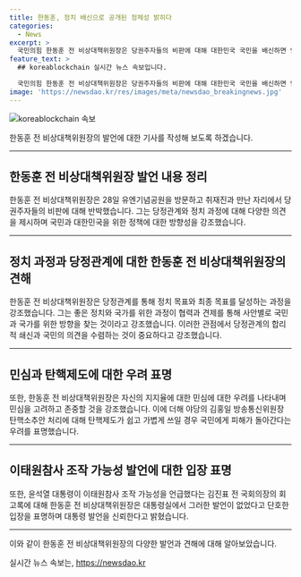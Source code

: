 ```yaml
---
title: 한동훈, 정치 배신으로 공개된 정체성 밝히다
categories:
  - News
excerpt: >
  국민의힘 한동훈 전 비상대책위원장은 당권주자들의 비판에 대해 대한민국 국민을 배신하면 안 된다고 강조했다. 그는 당정관계와 탄핵제도 등에 대해 비판적인 입장을 피력했으며, 윤석열 대통령에 대한 이태원 참사 조작 가능성 주장에 대해서는 단호히 부인했다. 또한, CBS노컷뉴스는 제보를 기다리고 있음을 안내했다. (150자)
feature_text: >
  ## koreablockchain 실시간 뉴스 속보입니다.

  국민의힘 한동훈 전 비상대책위원장은 당권주자들의 비판에 대해 대한민국 국민을 배신하면 안 된다고 강조했다. 그는 당정관계와 탄핵제도 등에 대해 비판적인 입장을 피력했으며, 윤석열 대통령에 대한 이태원 참사 조작 가능성 주장에 대해서는 단호히 부인했다. 또한, CBS노컷뉴스는 제보를 기다리고 있음을 안내했다. (150자)
image: 'https://newsdao.kr/res/images/meta/newsdao_breakingnews.jpg'
---
```


<p><img src="https://newsdao.kr/res/images/meta/newsdao_breakingnews.jpg" alt="koreablockchain 속보" /></p>

<p>한동훈 전 비상대책위원장의 발언에 대한 기사를 작성해 보도록 하겠습니다.</p>

<hr />

<h2 data-ke-size="size26">한동훈 전 비상대책위원장 발언 내용 정리</h2>

<p data-ke-size="size16">한동훈 전 비상대책위원장은 28일 유엔기념공원을 방문하고 취재진과 만난 자리에서 당권주자들의 비판에 대해 반박했습니다. 그는 당정관계와 정치 과정에 대해 다양한 의견을 제시하며 국민과 대한민국을 위한 정책에 대한 방향성을 강조했습니다.</p>

<hr />

<h2 data-ke-size="size26">정치 과정과 당정관계에 대한 한동훈 전 비상대책위원장의 견해</h2>

<p data-ke-size="size16">한동훈 전 비상대책위원장은 당정관계를 통해 정치 목표와 최종 목표를 달성하는 과정을 강조했습니다. 그는 좋은 정치와 국가를 위한 과정이 협력과 견제를 통해 사안별로 국민과 국가를 위한 방향을 찾는 것이라고 강조했습니다. 이러한 관점에서 당정관계의 합리적 쇄신과 국민의 의견을 수렴하는 것이 중요하다고 강조했습니다.</p>

<hr />

<h2 data-ke-size="size26">민심과 탄핵제도에 대한 우려 표명</h2>

<p data-ke-size="size16">또한, 한동훈 전 비상대책위원장은 자신의 지지율에 대한 민심에 대한 우려를 나타내며 민심을 고려하고 존중할 것을 강조했습니다. 이에 더해 야당의 김홍일 방송통신위원장 탄핵소추안 처리에 대해 탄핵제도가 쉽고 가볍게 쓰일 경우 국민에게 피해가 돌아간다는 우려를 표명했습니다.</p>

<hr />

<h2 data-ke-size="size26">이태원참사 조작 가능성 발언에 대한 입장 표명</h2>

<p data-ke-size="size16">또한, 윤석열 대통령이 이태원참사 조작 가능성을 언급했다는 김진표 전 국회의장의 회고록에 대해 한동훈 전 비상대책위원장은 대통령실에서 그러한 발언이 없었다고 단호한 입장을 표명하며 대통령 발언을 신뢰한다고 밝혔습니다.</p>

<hr />

<p>이와 같이 한동훈 전 비상대책위원장의 다양한 발언과 견해에 대해 알아보았습니다.</p>
실시간 뉴스 속보는, <a href="https://newsdao.kr" rel="dofollow">https://newsdao.kr</a>


